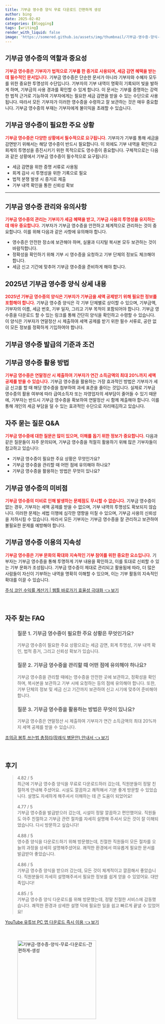 ```yaml
---
title: 기부금 영수증 양식 무료 다운로드 간편하게 생성
author: bing
date: 2025-02-02
categories: [Blogging]
tags: [writing]
render_with_liquid: false
image: 'https://somered.github.io/assets/img/thumbnail/기부금-영수증-양식-무료-다운로드-간편하게-생성.webp'
---
```



<h2 id='기부금_영수증의_역할과_중요성'>기부금 영수증의 역할과 중요성</h2>

<p><b><span style="color: #ee2323;">기부금 영수증은 기부자가 법적으로 기부를 한 증거로 사용되며, 세금 감면 혜택을 받는 데 필수적인 문서입니다.</span></b> 기부금 영수증은 단순한 문서가 아니라 기부자와 수혜자 모두를 위한 중요한 투명성의 수단입니다. 기부자의 기부 내역이 명확히 기록되어 빛을 발하게 하며, 기부금의 사용 경과를 확인할 수 있게 합니다. 이 문서는 기부를 증명하는 강력한 법적 근거로 기능하여 기부자에게는 필요한 세금 감면을 받을 수 있는 수단으로 사용됩니다. 따라서 모든 기부자가 이러한 영수증을 수령하고 잘 보관하는 것은 매우 중요합니다. 기부금 영수증의 부재는 기부자에게 불이익을 초래할 수 있습니다. </p>

<h2 id='기부금_영수증이_필요한_주요_상황'>기부금 영수증이 필요한 주요 상황</h2>

<p><b><span style="color: #ee2323;">기부금 영수증은 다양한 상황에서 필수적으로 요구됩니다.</span></b> 기부자가 기부를 통해 세금을 감면받기 위해서는 해당 영수증이 반드시 필요합니다. 이 외에도 기부 내역을 확인하고 회계의 투명성을 증진시키기 위한 목적으로도 영수증이 중요합니다. 구체적으로는 다음과 같은 상황에서 기부금 영수증이 필수적으로 요구됩니다:</p>

<ul>
    <li>세금 감면을 위한 증명 서류로 사용됨</li>
    <li>회계 감사 시 투명성을 위한 기록으로 필요</li>
    <li>법적 분쟁 발생 시 증거로 제출</li>
    <li>기부 내역 확인을 통한 신뢰성 확보</li>
</ul>

<hr />

<h2 id='기부금_영수증_관리와_유의사항'>기부금 영수증 관리와 유의사항</h2>

<p><b><span style="color: #ee2323;">기부금 영수증의 관리는 기부자가 세금 혜택을 받고, 기부금 사용의 투명성을 유지하는 데 매우 중요합니다.</span></b> 기부자가 기부금 영수증을 안전하고 체계적으로 관리하는 것이 중요합니다. 이를 위해 다음과 같은 사항에 유의해야 합니다. </p>

<ul>
    <li>영수증은 안전한 장소에 보관해야 하며, 실물과 디지털 복사본 모두 보관하는 것이 바람직합니다.</li>
    <li>정확성을 확인하기 위해 기부 시 영수증을 요청하고 기부 단체의 정보도 체크해야 합니다.</li>
    <li>세금 신고 기간에 맞추어 기부금 영수증을 준비하게 해야 합니다.</li>
</ul>

<h2 id='2025년_기부금_영수증_양식_상세_내용'>2025년 기부금 영수증 양식 상세 내용</h2>

<p><b><span style="color: #ee2323;">2025년 기부금 영수증의 양식은 기부자가 기부금을 세액 공제받기 위해 필요한 정보를 포함해야 합니다.</span></b> 기부금 영수증 양식은 각 기부 단체별로 상이할 수 있으며, 기부금액, 기부자의 이름, 세금 번호, 기부 일자, 그리고 기부 목적이 포함되어야 합니다. 기부금 영수증을 다운로드 할 수 있는 링크를 통해 간단히 양식을 확인하고 수령할 수 있습니다. 이 양식은 기부자가 연말정산 시 제출하여 세액 공제를 받기 위한 필수 서류로, 공란 없이 모든 정보를 정확하게 기입하여야 합니다. </p>

<h2 id='기부금_영수증_발급의_기준과_조건'>기부금 영수증 발급의 기준과 조건</h2>

<h2 id='기부금_영수증_활용_방법'>기부금 영수증 활용 방법</h2>

<p><b><span style="color: #ee2323;">기부금 영수증은 연말정산 시 제출하여 기부자가 연간 소득금액의 최대 20%까지 세액 공제를 받을 수 있습니다.</span></b> 기부금 영수증을 활용하는 가장 효과적인 방법은 기부자가 세금 신고를 할 때 해당 영수증을 첨부하여 과세 표준을 줄이는 것입니다. 실제로 기부금 영수증의 활용 여부에 따라 급여소득자 또는 자영업자의 세부담이 줄어들 수 있기 때문에, 기부자는 반드시 기부금 영수증을 확보하여 연말정산 시 함께 제출해야 합니다. 이를 통해 개인의 세금 부담을 덜 수 있는 효과적인 수단으로 자리매김하고 있습니다.</p>

<h2 id='자주_묻는_질문_QNA'>자주 묻는 질문 Q&A</h2>

<p><b><span style="color: #ee2323;">기부금 영수증에 대한 질문은 많이 있으며, 이해를 돕기 위한 정보가 중요합니다.</span></b> 다음과 같은 질문들이 자주 문의되며, 기부금 영수증을 적절히 활용하기 위해 많은 기부자들이 참고하고 있습니다:</p>

<ul>
    <li>기부금 영수증이 필요한 주요 상황은 무엇인가요?</li>
    <li>기부금 영수증을 관리할 때 어떤 점에 유의해야 하나요?</li>
    <li>기부금 영수증을 활용하는 방법은 무엇이 있나요?</li>
</ul>

<h2 id='기부금_영수증의_미비점'>기부금 영수증의 미비점</h2>

<p><b><span style="color: #ee2323;">기부금 영수증의 미비로 인해 발생하는 문제점도 무시할 수 없습니다.</span></b> 기부금 영수증이 없는 경우, 기부자는 세액 공제를 받을 수 없으며, 기부 내역의 투명성도 확보되지 않습니다. 이러한 문제는 세법 이행에 심각한 영향을 미칠 수 있으며, 기부금 사용의 신뢰성을 저하시킬 수 있습니다. 따라서 모든 기부자는 기부금 영수증을 잘 관리하고 보관하여 불필요한 문제를 예방해야 합니다.</p>

<h2 id='기부금_영수증_이용의_지속성'>기부금 영수증 이용의 지속성</h2>

<p><b><span style="color: #ee2323;">기부금 영수증은 기부 문화의 확대와 지속적인 기부 참여를 위한 중요한 요소입니다.</span></b> 기부자는 기부금 영수증을 통해 투명하게 기부 내용을 확인하고, 이를 토대로 신뢰할 수 있는 기부 문화가 조성됩니다. 기부금 영수증이 제대로 관리되고 활용됨에 따라, 더 많은 사람들이 자신이 기부하는 내역을 명확히 이해할 수 있으며, 이는 기부 활동의 지속적인 확대를 이끌 수 있습니다.</p>


<p><a class="click-button" title="주식 코인 수익률 계산기 | 웹툴 바로가기 효율성 극대화" href="https://somered.github.io/posts/%EC%A3%BC%EC%8B%9D-%EC%BD%94%EC%9D%B8-%EC%88%98%EC%9D%B5%EB%A5%A0-%EA%B3%84%EC%82%B0%EA%B8%B0-%EC%9B%B9%ED%88%B4-%EB%B0%94%EB%A1%9C%EA%B0%80%EA%B8%B0-%ED%9A%A8%EC%9C%A8%EC%84%B1-%EA%B7%B9%EB%8C%80%ED%99%94/" rel="dofollow">주식 코인 수익률 계산기 | 웹툴 바로가기 효율성 극대화 👈 보기</a></p><br>
<h2 id='자주_찾는_FAQ'>자주 찾는 FAQ</h2>
<div itemscope="" itemtype="https://schema.org/FAQPage">
<blockquote>
<div itemscope="" itemprop="mainEntity" itemtype="https://schema.org/Question">
<h3 itemprop="name">질문 1. 기부금 영수증이 필요한 주요 상황은 무엇인가요?</h3>
<div itemscope="" itemprop="acceptedAnswer" itemtype="https://schema.org/Answer">
<span itemprop="text">
<p>기부금 영수증이 필요한 주요 상황으로는 세금 감면, 회계 투명성, 기부 내역 확인, 법적 증거, 그리고 신뢰성 확보가 있습니다.</p>
</span>
</div>
</div>
<div itemscope="" itemprop="mainEntity" itemtype="https://schema.org/Question">
<h3 itemprop="name">질문 2. 기부금 영수증을 관리할 때 어떤 점에 유의해야 하나요?</h3>
<div itemscope="" itemprop="acceptedAnswer" itemtype="https://schema.org/Answer">
<span itemprop="text">
<p>기부금 영수증을 관리할 때에는 영수증을 안전한 곳에 보관하고, 정확성을 확인하며, 복사본을 보관하고 기부 시에 요청하는 등의 점에 유의해야 합니다. 또한, 기부 단체의 정보 및 세금 신고 기간까지 보관하여 신고 시기에 맞추어 준비해야 합니다.</p>
</span>
</div>
</div>
<div itemscope="" itemprop="mainEntity" itemtype="https://schema.org/Question">
<h3 itemprop="name">질문 3. 기부금 영수증을 활용하는 방법은 무엇이 있나요?</h3>
<div itemscope="" itemprop="acceptedAnswer" itemtype="https://schema.org/Answer">
<span itemprop="text">
<p>기부금 영수증은 연말정산 시 제출하여 기부자가 연간 소득금액의 최대 20%까지 세액 공제를 받을 수 있습니다.</p>
</span>
</div>
</div>
</blockquote>
</div>
<p><a class="click-button" title="조의금 봉투 쓰는법 총정리(장례식 병문안) 안내서" href="https://somered.github.io/posts/%EC%A1%B0%EC%9D%98%EA%B8%88-%EB%B4%89%ED%88%AC-%EC%93%B0%EB%8A%94%EB%B2%95-%EC%B4%9D%EC%A0%95%EB%A6%AC(%EC%9E%A5%EB%A1%80%EC%8B%9D-%EB%B3%91%EB%AC%B8%EC%95%88)-%EC%95%88%EB%82%B4%EC%84%9C/" rel="dofollow">조의금 봉투 쓰는법 총정리(장례식 병문안) 안내서 👈 보기</a></p><br>
<h2 id='후기'>후기</h2>
<div itemscope itemtype="https://schema.org/Product">
  <blockquote>
  <div itemprop="review" itemscope itemtype="https://schema.org/Review">
      <div itemprop="reviewRating" itemscope itemtype="https://schema.org/Rating"> <span itemprop="ratingValue">4.82</span> / <span itemprop="bestRating">5</span> </div>
      <span itemprop="reviewBody">최근에 기부금 영수증 양식을 무료로 다운로드하러 갔는데, 직원분들이 정말 친절하게 안내해 주셨어요. 시설도 깔끔하고 쾌적해서 기분 좋게 방문할 수 있었습니다. 설명도 자세하게 해주셔서 이해하는 데 큰 도움이 되었어요!</span>
  </div>
  <br>
  <div itemprop="review" itemscope itemtype="https://schema.org/Review">
      <div itemprop="reviewRating" itemscope itemtype="https://schema.org/Rating"> <span itemprop="ratingValue">4.77</span> / <span itemprop="bestRating">5</span> </div>
      <span itemprop="reviewBody">기부금 영수증을 발급받으러 갔는데, 시설이 정말 깔끔하고 편안했어요. 직원들도 아주 친절하고 기부금 관련 절차를 자세히 설명해 주셔서 모든 것이 잘 이해되었습니다. 다시 방문하고 싶습니다!</span>
  </div>
  <br>
  <div itemprop="review" itemscope itemtype="https://schema.org/Review">
      <div itemprop="reviewRating" itemscope itemtype="https://schema.org/Rating"> <span itemprop="ratingValue">4.88</span> / <span itemprop="bestRating">5</span> </div>
      <span itemprop="reviewBody">영수증 양식을 다운로드하기 위해 방문했는데, 친절한 직원들이 모든 절차를 오늘의 과정을 상세히 설명해주셨어요. 쾌적한 환경에서 여유롭게 필요한 문서를 발급받아 좋았습니다.</span>
  </div>
  <br>
  <div itemprop="review" itemscope itemtype="https://schema.org/Review">
      <div itemprop="reviewRating" itemscope itemtype="https://schema.org/Rating"> <span itemprop="ratingValue">4.86</span> / <span itemprop="bestRating">5</span> </div>
      <span itemprop="reviewBody">기부금 영수증 양식을 받으러 갔는데, 모든 것이 체계적이고 깔끔해서 좋았습니다. 직원분들이 자세히 설명해주셔서 필요한 정보를 쉽게 얻을 수 있었어요. 대만족입니다!</span>
  </div>
  <br>
  <div itemprop="review" itemscope itemtype="https://schema.org/Review">
      <div itemprop="reviewRating" itemscope itemtype="https://schema.org/Rating"> <span itemprop="ratingValue">4.85</span> / <span itemprop="bestRating">5</span> </div>
      <span itemprop="reviewBody">기부금 영수증 양식 다운로드를 위해 방문했는데, 정말 친절한 서비스에 감동했습니다. 쾌적한 환경과 상세한 설명 덕에 필요한 일을 쉽고 빠르게 끝낼 수 있었어요!</span>
  </div>
  </blockquote>
</div>
<p><a class="click-button" title="YouTube 유튜브 PC 앱 다운로드 즉시 이용" href="https://somered.github.io/posts/YouTube-%EC%9C%A0%ED%8A%9C%EB%B8%8C-PC-%EC%95%B1-%EB%8B%A4%EC%9A%B4%EB%A1%9C%EB%93%9C-%EC%A6%89%EC%8B%9C-%EC%9D%B4%EC%9A%A9/" rel="dofollow">YouTube 유튜브 PC 앱 다운로드 즉시 이용 👈 보기</a></p><br>
<figure class="image"><img src="https://somered.github.io/assets/img/thumbnail/기부금-영수증-양식-무료-다운로드-간편하게-생성.webp" alt="기부금-영수증-양식-무료-다운로드-간편하게-생성" width="256" height="256"></figure>